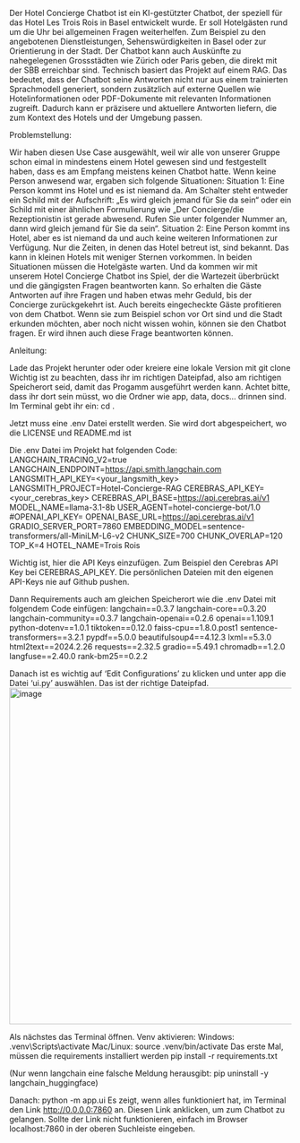 Der Hotel Concierge Chatbot ist ein KI-gestützter Chatbot, der speziell für das Hotel Les Trois Rois in Basel entwickelt wurde. Er soll Hotelgästen rund um die Uhr bei allgemeinen Fragen weiterhelfen. Zum Beispiel zu den angebotenen Dienstleistungen, Sehenswürdigkeiten in Basel oder zur Orientierung in der Stadt. Der Chatbot kann auch Auskünfte zu nahegelegenen Grossstädten wie Zürich oder Paris geben, die direkt mit der SBB erreichbar sind.
Technisch basiert das Projekt auf einem RAG. Das bedeutet, dass der Chatbot seine Antworten nicht nur aus einem trainierten Sprachmodell generiert, sondern zusätzlich auf externe Quellen wie Hotelinformationen oder PDF-Dokumente mit relevanten Informationen zugreift. Dadurch kann er präzisere und aktuellere Antworten liefern, die zum Kontext des Hotels und der Umgebung passen.


Problemstellung:

Wir haben diesen Use Case ausgewählt, weil wir alle von unserer Gruppe schon eimal in mindestens einem Hotel gewesen sind und festgestellt haben, dass es am Empfang meistens keinen Chatbot hatte. Wenn keine Person anwesend war, ergaben sich folgende Situationen:
Situation 1: Eine Person kommt ins Hotel und es ist niemand da. Am Schalter steht entweder ein Schild mit der Aufschrift: „Es wird gleich jemand für Sie da sein“ oder ein Schild mit einer ähnlichen Formulierung wie „Der Concierge/die Rezeptionistin ist gerade abwesend. Rufen Sie unter folgender Nummer an, dann wird gleich jemand für Sie da sein“.
Situation 2: Eine Person kommt ins Hotel, aber es ist niemand da und auch keine weiteren Informationen zur Verfügung. Nur die Zeiten, in denen das Hotel betreut ist, sind bekannt. Das kann in kleinen Hotels mit weniger Sternen vorkommen.
In beiden Situationen müssen die Hotelgäste warten. Und da kommen wir mit unserem Hotel Concierge Chatbot ins Spiel, der die Wartezeit überbrückt und die gängigsten Fragen beantworten kann. So erhalten die Gäste Antworten auf ihre Fragen und haben etwas mehr Geduld, bis der Concierge zurückgekehrt ist.
Auch bereits eingecheckte Gäste profitieren von dem Chatbot. Wenn sie zum Beispiel schon vor Ort sind und die Stadt erkunden möchten, aber noch nicht wissen wohin, können sie den Chatbot fragen. Er wird ihnen auch diese Frage beantworten können.


Anleitung:

Lade das Projekt herunter oder oder kreiere eine lokale Version mit git clone <repository-url>
Wichtig ist zu beachten, dass ihr im richtigen Dateipfad, also am richtigen Speicherort seid, damit das Progamm ausgeführt werden kann. Achtet bitte, dass ihr dort sein müsst, wo die Ordner wie app, data, docs… drinnen sind. Im Terminal gebt ihr ein: cd <und dann euren Dateipfad zum Chatbot>. 

Jetzt muss eine .env Datei erstellt werden. Sie wird dort abgespeichert, wo die LICENSE und README.md ist

Die .env Datei im Projekt hat folgenden Code:
LANGCHAIN_TRACING_V2=true
LANGCHAIN_ENDPOINT=https://api.smith.langchain.com
LANGSMITH_API_KEY=<your_langsmith_key>
LANGSMITH_PROJECT=Hotel-Concierge-RAG
CEREBRAS_API_KEY=<your_cerebras_key>
CEREBRAS_API_BASE=https://api.cerebras.ai/v1
MODEL_NAME=llama-3.1-8b
USER_AGENT=hotel-concierge-bot/1.0
#OPENAI_API_KEY=<optional>
OPENAI_BASE_URL=https://api.cerebras.ai/v1
GRADIO_SERVER_PORT=7860
EMBEDDING_MODEL=sentence-transformers/all-MiniLM-L6-v2
CHUNK_SIZE=700
CHUNK_OVERLAP=120
TOP_K=4
HOTEL_NAME=Trois Rois

Wichtig ist, hier die API Keys einzufügen. Zum Beispiel den Cerebras API Key bei CEREBRAS_API_KEY.
Die persönlichen Dateien mit den eigenen API-Keys nie auf Github pushen.

Dann Requirements auch am gleichen Speicherort wie die .env Datei mit folgendem Code einfügen:
langchain==0.3.7
langchain-core==0.3.20
langchain-community==0.3.7
langchain-openai==0.2.6
openai==1.109.1
python-dotenv==1.0.1
tiktoken==0.12.0
faiss-cpu==1.8.0.post1
sentence-transformers==3.2.1
pypdf==5.0.0
beautifulsoup4==4.12.3
lxml==5.3.0
html2text==2024.2.26
requests==2.32.5
gradio==5.49.1
chromadb==1.2.0
langfuse==2.40.0
rank-bm25==0.2.2



Danach ist es wichtig auf ‘Edit Configurations’ zu klicken und unter app die Datei ‘ui.py’ auswählen. Das ist der richtige Dateipfad.
<img width="945" height="601" alt="image" src="https://github.com/user-attachments/assets/845d8f4f-2cc1-4dfb-ba18-9427dd1fdc45" />


Als nächstes das Terminal öffnen.
Venv aktivieren:
Windows:	.venv\Scripts\activate
Mac/Linux:	source .venv/bin/activate
Das erste Mal, müssen die requirements installiert werden
pip install -r requirements.txt

(Nur wenn langchain eine falsche Meldung herausgibt: 
pip uninstall -y langchain_huggingface)

Danach:
python -m app.ui
Es zeigt, wenn alles funktioniert hat, im Terminal den Link http://0.0.0.0:7860 an. Diesen Link anklicken, um zum Chatbot zu gelangen. Sollte der Link nicht funktionieren, einfach im Browser localhost:7860 in der oberen Suchleiste eingeben.




